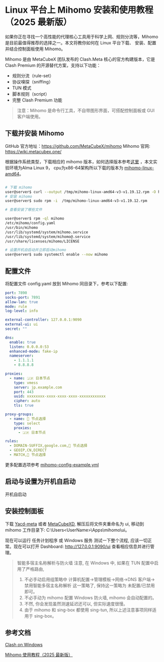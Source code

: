 # Linux 平台上 Mihomo 安装和使用教程（2025 最新版）

如果你正在寻找一个高性能的代理核心工具用于科学上网、规则分流等，Mihomo 是目前最值得推荐的选择之一。本文将教你如何在 Linux 平台下载、 安装、配置并结合控制面板使用 Mihomo。

Mihomo 是由 MetaCubeX 团队发布的 Clash.Meta 核心的官方构建版本，它是 Clash Premium 的开源替代方案，支持以下功能：

- 规则分流（rule-set）
- 协议嗅探（sniffing）
- TUN 模式
- 脚本规则（script）
- 完整 Clash Premium 功能

> 注意：Mihomo 是命令行工具，不自带图形界面，可搭配控制面板或 GUI 客户端使用。

## 下载并安装 Mihomo

GitHub 官方地址：<https://github.com/MetaCubeX/mihomo>
Mihomo 官网: <https://wiki.metacubex.one/> 

根据操作系统类型，下载相应的 mihomo 版本，如何选择版本参考[这里](https://wiki.metacubex.one/startup/faq/#_2) ，本文实验环境为Alma Linux 9， cpu为x86-64架构所以下载的版本为 [mihomo-linux-amd64](https://github.com/MetaCubeX/mihomo/releases/download/v1.19.12/mihomo-linux-amd64-v3-v1.19.12.rpm)。

```bash

# 下载 mihomo
user@server$ curl --output /tmp/mihomo-linux-amd64-v3-v1.19.12.rpm -O https://github.com/MetaCubeX/mihomo/releases/download/v1.19.12/mihomo-linux-amd64-v3-v1.19.12.rpm
# 安装 mihomo
user@server$ sudo rpm -i  /tmp/mihomo-linux-amd64-v3-v1.19.12.rpm

# 查看安装了哪些文件

user@server$ rpm -ql mihomo
/etc/mihomo/config.yaml
/usr/bin/mihomo
/usr/lib/systemd/system/mihomo.service
/usr/lib/systemd/system/mihomo@.service
/usr/share/licenses/mihomo/LICENSE

# 设置开机自启动并立即启动mihomo
user@server$ sudo systemctl enable --now mihomo

```



## 配置文件

将配置文件 config.yaml 放到 Mihomo 同目录下，参考以下配置:

```yaml
port: 7890
socks-port: 7891
allow-lan: true
mode: rule
log-level: info

external-controller: 127.0.0.1:9090
external-ui: ui
secret: ""

dns:
  enable: true
  listen: 0.0.0.0:53
  enhanced-mode: fake-ip
  nameserver:
    - 1.1.1.1
    - 8.8.8.8

proxies:
  - name: 🇯🇵 日本节点
    type: vmess
    server: jp.example.com
    port: 443
    uuid: xxxxxxxx-xxxx-xxxx-xxxx-xxxxxxxxxxxx
    cipher: auto
    tls: true

proxy-groups:
  - name: 🚀 节点选择
    type: select
    proxies:
      - 🇯🇵 日本节点

rules:
  - DOMAIN-SUFFIX,google.com,🚀 节点选择
  - GEOIP,CN,DIRECT
  - MATCH,🚀 节点选择
```

更多配置选项参考 [mihomo-config-example.yml](mihomo-config-example.yml)

## 启动与设置为开机自启动



开机自启动


## 安装控制面板

下载 [Yacd-meta](https://ghproxy.net/https://github.com/MetaCubeX/Yacd-meta/archive/refs/heads/gh-pages.zip) 或者 [MetaCubeXD](https://ghproxy.net/https://github.com/MetaCubeX/metacubexd/archive/refs/heads/gh-pages.zip), 解压后将文件夹重命名为 ui, 移动到 mihomo 工作目录下: C:\Users\<UserName>\Apps\mihomo\ui。

现在可以运行 任务计划程序 或 Windows 服务 测试一下整个流程, 应该一切正常。现在可以打开 Dashboard: <http://127.0.0.1:9090/ui> 查看相应信息并进行管理。

> 智能多宿主名称解析与防火墙
> 注意, 在 Windows 中, 如果在 TUN 配置中启用了严格路由,
> 
> 1. 不必手动启用组策略中 计算机配置→管理模板→网络→DNS 客户端→禁用智能多宿主名称解析 这一策略了, 保持这一策略为 未配置/已禁用 即可。
> 2. 不必手动为 mihomo 配置 Windows 防火墙, mihomo 会自动配置的。
> 3. 不然, 你会发现虽然测速延迟还可以, 但实际速度很慢。
> 4. 由于 mihomo 和 sing-box 都使用 sing-tun, 所以上述注意事项同样适用于 sing-box。

## 参考文档

[Clash on Windows](https://senzyo.net/2023-7/)

[Mihomo 使用教程（2025 最新版）](https://www.clash.la/archives/976/)


